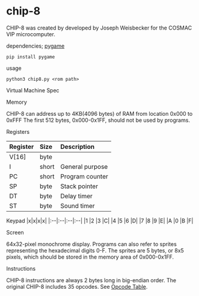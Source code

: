 # chip-8


CHIP-8 was created by developed by Joseph Weisbecker for the COSMAC VIP microcomputer.

dependencies; [pygame](https://pypi.org/project/pygame/)
```console
pip install pygame
```

usage
```console
python3 chip8.py <rom path>
```

Virtual Machine Spec

Memory

CHIP-8 can address up to 4KB(4096 bytes) of RAM from location 0x000 to 0xFFF
The first 512 bytes, 0x000-0x1FF, should not be used by programs.

Registers

|Register| Size|Description|
|:-------|:-------|:-------|
|V[16]	|byte|	|General purpose|
|I	|short	|General purpose|
|PC	|short	|Program counter|
|SP	|byte	|Stack pointer|
|DT	|byte	|Delay timer|
|ST	|byte	|Sound timer|

Keypad
|x|x|x|x|
|:--|:--|:--|:--|
|1	|2	|3	|C|
|4	|5	|6	|D|
|7	|8	|9	|E|
|A	|0	|B	|F|

Screen

64x32-pixel monochrome display.
Programs can also refer to sprites representing the hexadecimal digits 0-F.
The sprites are 5 bytes, or 8x5 pixels, which should be stored in the memory area of 0x000-0x1FF.

Instructions

CHIP-8 instructions are always 2 bytes long in big-endian order. The original CHIP-8 includes 35 opcodes.
See [Opcode Table](https://en.wikipedia.org/wiki/CHIP-8#Opcode_table).